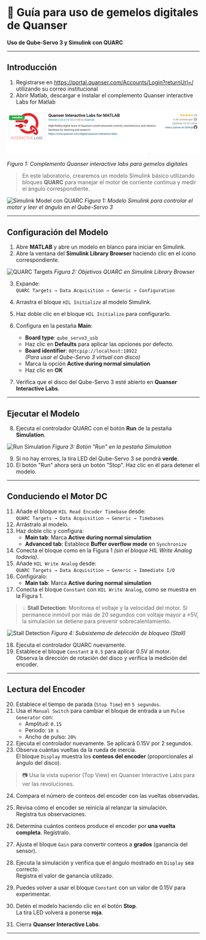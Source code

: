 
# 🧪 Guía para uso de gemelos digitales de Quanser 

**Uso de Qube-Servo 3 y Simulink con QUARC**

---

## Introducción

1.  Registrarse en https://portal.quanser.com/Accounts/Login?returnUrl=/ utilizando su correo institucional
2.	Abrir Matlab, descargar e instalar el complemento Quanser interactive Labs for Matlab
   
![Complemento QUARC matlab](https://github.com/jorgecote/DigtalControl/blob/main/images/plantilla/Quanser%20interactive%20labs.png)

*Figura 1: Complemento Quanser interactive labs para gemelos digitales*


> En este laboratorio, crearemos un modelo Simulink básico utilizando bloques **QUARC** para manejar el motor de corriente continua y medir el ángulo correspondiente.

![Simulink Model con QUARC](#)
*Figura 1: Modelo Simulink para controlar el motor y leer el ángulo en el Qube-Servo 3*

---

## Configuración del Modelo

1. Abre **MATLAB** y abre un modelo en blanco para iniciar en Simulink.
2. Abre la ventana del **Simulink Library Browser** haciendo clic en el icono correspondiente.

![QUARC Targets](#)
*Figura 2: Objetivos QUARC en Simulink Library Browser*

3. Expande:  
   `QUARC Targets → Data Acquisition → Generic → Configuration`
4. Arrastra el bloque `HIL Initialize` al modelo Simulink.
5. Haz doble clic en el bloque `HIL Initialize` para configurarlo.
6. Configura en la pestaña **Main**:
   - **Board type**: `qube_servo3_usb`
   - Haz clic en **Defaults** para aplicar las opciones por defecto.
   - **Board identifier**: `0@tcpip://localhost:18922`  
     *(Para usar el Qube-Servo 3 virtual con disco)*
   - Marca la opción **Active during normal simulation**
   - Haz clic en **OK**

7. Verifica que el disco del Qube-Servo 3 esté abierto en **Quanser Interactive Labs**.

---

## Ejecutar el Modelo

8. Ejecuta el controlador QUARC con el botón **Run** de la pestaña **Simulation**.

![Run Simulation](#)
*Figura 3: Botón "Run" en la pestaña Simulation*

9. Si no hay errores, la tira LED del Qube-Servo 3 se pondrá **verde**.
10. El botón "Run" ahora será un botón "Stop". Haz clic en él para detener el modelo.

---

## Conduciendo el Motor DC

11. Añade el bloque `HIL Read Encoder Timebase` desde:  
    `QUARC Targets → Data Acquisition → Generic → Timebases`
12. Arrástralo al modelo.
13. Haz doble clic y configura:
    - **Main tab**: Marca **Active during normal simulation**
    - **Advanced tab**: Establece **Buffer overflow mode** en `Synchronize`
14. Conecta el bloque como en la Figura 1 *(sin el bloque HIL Write Analog todavía)*.
15. Añade `HIL Write Analog` desde:  
    `QUARC Targets → Data Acquisition → Generic → Immediate I/O`
16. Configúralo:
    - **Main tab**: Marca **Active during normal simulation**
17. Conecta el bloque `Constant` con `HIL Write Analog`, como se muestra en la Figura 1.

> 💡 **Stall Detection**: Monitorea el voltaje y la velocidad del motor. Si permanece inmóvil por más de 20 segundos con voltaje mayor a ±5V, la simulación se detiene para prevenir sobrecalentamiento.

![Stall Detection](#)
*Figura 4: Subsistema de detección de bloqueo (Stall)*

18. Ejecuta el controlador QUARC nuevamente.
19. Establece el bloque `Constant` a `0.5` para aplicar 0.5V al motor.  
    Observa la dirección de rotación del disco y verifica la medición del encoder.

---

## Lectura del Encoder

20. Establece el tiempo de parada (`Stop Time`) en `5 segundos`.
21. Usa el `Manual Switch` para cambiar el bloque de entrada a un `Pulse Generator` con:
    - Amplitud: `0.15`
    - Periodo: `10 s`
    - Ancho de pulso: `20%`
22. Ejecuta el controlador nuevamente. Se aplicará 0.15V por 2 segundos.
23. Observa cuántas vueltas da la rueda de inercia.  
    El bloque `Display` muestra los **conteos del encoder** (proporcionales al ángulo del disco).

> 📷 Usa la vista superior (Top View) en Quanser Interactive Labs para ver las revoluciones.

24. Compara el número de conteos del encoder con las vueltas observadas.
25. Revisa cómo el encoder se reinicia al relanzar la simulación.  
    Registra tus observaciones.
26. Determina cuántos conteos produce el encoder por **una vuelta completa**. Regístralo.
27. Ajusta el bloque `Gain` para convertir conteos a **grados** (ganancia del sensor).
28. Ejecuta la simulación y verifica que el ángulo mostrado en `Display` sea correcto.  
    Registra el valor de ganancia utilizado.

29. Puedes volver a usar el bloque `Constant` con un valor de 0.15V para experimentar.
30. Detén el modelo haciendo clic en el botón **Stop**.  
    La tira LED volverá a ponerse **roja**.
31. Cierra **Quanser Interactive Labs**.

---
